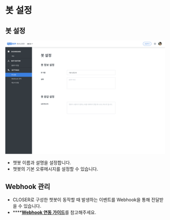 # 봇 설정

## 봇 설정 <a id="bot-settings"></a>

![](../.gitbook/assets/builder_%20%285%29.png)

* 챗봇 이름과 설명을 설정합니다.
* 챗봇의 기본 오류메시지를 설정할 수 있습니다.

## Webhook 관리

* CLOSER로 구성한 챗봇이 동작할 때 발생하는 이벤트를 Webhook을 통해 전달받을 수 있습니다.
* \*\*\*\*[**Webhook 연동 가이드**](../developer/closer-webhook.md)를 참고해주세요.



